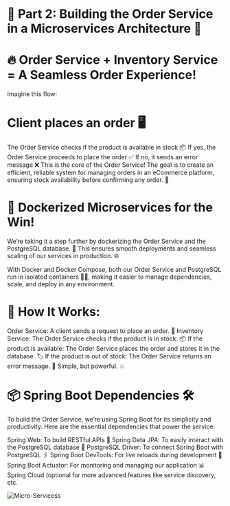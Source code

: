 # 🚀 Part 2: Building the Order Service in a Microservices Architecture 🛒



# 🔥 Order Service + Inventory Service = A Seamless Order Experience!
Imagine this flow:

# Client places an order 🖥️
The Order Service checks if the product is available in stock 📦
If yes, the Order Service proceeds to place the order ✅
If no, it sends an error message ❌
This is the core of the Order Service! The goal is to create an efficient, reliable system for managing orders in an eCommerce platform, ensuring stock availability before confirming any order. 🙌

# 🚢 Dockerized Microservices for the Win!
We’re taking it a step further by dockerizing the Order Service and the PostgreSQL database. 🎉 This ensures smooth deployments and seamless scaling of our services in production. 🌐

With Docker and Docker Compose, both our Order Service and PostgreSQL run in isolated containers 🧑‍💻, making it easier to manage dependencies, scale, and deploy in any environment.

# 🌟 How It Works:
Order Service: A client sends a request to place an order. 📨
Inventory Service: The Order Service checks if the product is in stock. 📦
If the product is available: The Order Service places the order and stores it in the database. 🏷️
If the product is out of stock: The Order Service returns an error message. 🚫
Simple, but powerful. 💥

# 📦 Spring Boot Dependencies 🛠️
To build the Order Service, we’re using Spring Boot for its simplicity and productivity. Here are the essential dependencies that power the service:

Spring Web: To build RESTful APIs 🚀
Spring Data JPA: To easily interact with the PostgreSQL database 💾
PostgreSQL Driver: To connect Spring Boot with PostgreSQL 🖇️
Spring Boot DevTools: For live reloads during development 🔄
Spring Boot Actuator: For monitoring and managing our application 📊
Spring Cloud (optional for more advanced features like service discovery, etc.

![Micro-Servicess](https://github.com/user-attachments/assets/8a0450a3-ab94-49d8-8131-7e8ed50878af)

